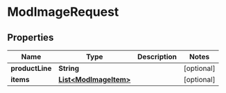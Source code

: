 

# ModImageRequest


## Properties

Name | Type | Description | Notes
------------ | ------------- | ------------- | -------------
**productLine** | **String** |  |  [optional]
**items** | [**List&lt;ModImageItem&gt;**](ModImageItem.md) |  |  [optional]



